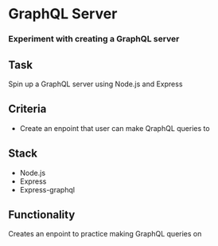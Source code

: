 # GraphQL Server #

### Experiment with creating a GraphQL server

## Task
Spin up a GraphQL server using Node.js and Express

## Criteria
* Create an enpoint that user can make QraphQL queries to 


 ## Stack
 * Node.js
 * Express
 * Express-graphql


 ## Functionality
 Creates an enpoint to practice making GraphQL queries on
